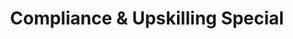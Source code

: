 ---
title: "Compliance & Upskilling Special"
industry: "Healthcare, tech, & regulated industries"
weight: 2
includes:
  - "Mobile-friendly LMS configuration"
  - "Skills gap analysis + content audit"
  - "Automated compliance reporting"
features:
  - "100% audit readiness"
  - "Engagement-driven training modules"
aligns_with:
  - "Advanced"
---